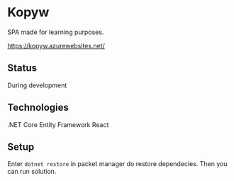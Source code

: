 # Kopyw
SPA made for learning purposes.

https://kopyw.azurewebsites.net/

## Status
During development

## Technologies
.NET Core
Entity Framework
React

## Setup
Enter `dotnet restore` in packet manager do restore dependecies. Then you can run solution.
